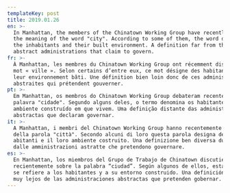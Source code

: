 ```yaml
---
templateKey: post
title: 2019.01.26
en: >-
  In Manhattan, the members of the Chinatown Working Group have recently debated
  the meaning of the word "city". According to some of them, the word depicts
  the inhabitants and their built environment. A definition far from those
  abstract administrations that claim to govern. 
fr: >-
  À Manhattan, les membres du Chinatown Working Group ont récemment discuté du
  mot « ville ». Selon certains d’entre eux, ce mot désigne des habitants et
  leur environnement bâti. Une définition bien loin donc de ces administrations
  abstraites qui prétendent gouverner.
pt: >-
  Em Manhattan, os membros do Chinatown Working Group debateram recentemente a
  palavra "cidade". Segundo alguns deles, o termo denomina os habitantes e o
  ambiente construído em que vivem. Uma definição distante das administrações
  abstractas que declaram governar.
it: >-
  A Manhattan, i membri del Chinatown Working Group hanno recentemente discusso
  della parola "città". Secondo alcuni di loro questa parola designa degli
  abitanti e il loro ambiente costruito. Una definizione ben diversa dunque
  dalle amministrazioni astratte che pretendono governare.
es: >-
  En Manhattan, los miembros del Grupo de Trabajo de Chinatown discutieron
  recientemente sobre la palabra “ciudad”. Según algunos de ellos, esta palabra
  se refiere a los habitantes y a su entorno construido. Una definición que está
  muy lejos de las administraciones abstractas que pretenden gobernar.
---
```



